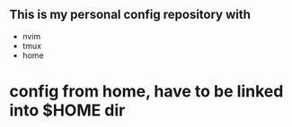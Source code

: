 ## This is my personal config repository with

- nvim
- tmux
- home

# config from home, have to be linked into $HOME dir
